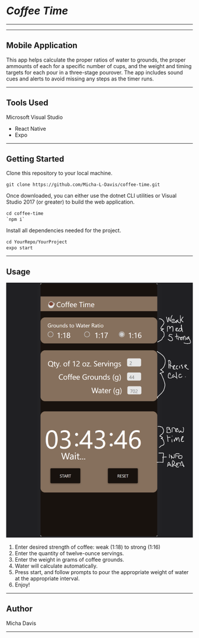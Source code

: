 # ***Coffee Time***

---------------------------------
---------------------------------

## Mobile Application

This app helps calculate the proper ratios of water to grounds, the proper ammounts of each for a specific number of cups, and the weight and timing targets for each pour in a three-stage pourover. The app includes sound cues and alerts to avoid missing any steps as the timer runs.

---------------------------------

## Tools Used

Microsoft Visual Studio

- React Native
- Expo

---------------------------------

## Getting Started

Clone this repository to your local machine.

```
git clone https://github.com/Micha-L-Davis/coffee-time.git
```

Once downloaded, you can either use the dotnet CLI utilities or Visual Studio 2017 (or greater) to build the web application.

```
cd coffee-time
`npm i`
```

Install all dependencies needed for the project.

```
cd YourRepo/YourProject
expo start
```

---------------------------------

## Usage

![app usage diagram](coffee-time.png)

1. Enter desired strength of coffee: weak (1:18) to strong (1:16)
2. Enter the quantity of twelve-ounce servings.
3. Enter the weight in grams of coffee grounds.
4. Water will calculate automatically.
5. Press start, and follow prompts to pour the appropriate weight of water at the appropriate interval.
6. Enjoy!

---------------------------


## Author

Micha Davis

------------------------------
